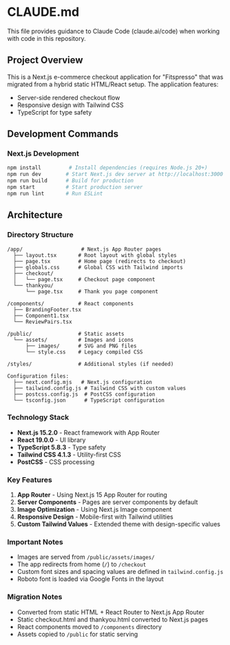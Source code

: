 # CLAUDE.md

This file provides guidance to Claude Code (claude.ai/code) when working with code in this repository.

## Project Overview

This is a Next.js e-commerce checkout application for "Fitspresso" that was migrated from a hybrid static HTML/React setup. The application features:
- Server-side rendered checkout flow
- Responsive design with Tailwind CSS
- TypeScript for type safety

## Development Commands

### Next.js Development
```bash
npm install         # Install dependencies (requires Node.js 20+)
npm run dev        # Start Next.js dev server at http://localhost:3000
npm run build      # Build for production
npm start          # Start production server
npm run lint       # Run ESLint
```

## Architecture

### Directory Structure
```
/app/                   # Next.js App Router pages
  ├── layout.tsx       # Root layout with global styles
  ├── page.tsx         # Home page (redirects to checkout)
  ├── globals.css      # Global CSS with Tailwind imports
  ├── checkout/
  │   └── page.tsx     # Checkout page component
  └── thankyou/
      └── page.tsx     # Thank you page component

/components/           # React components
  ├── BrandingFooter.tsx
  ├── Component1.tsx
  └── ReviewPairs.tsx

/public/               # Static assets
  └── assets/          # Images and icons
      ├── images/      # SVG and PNG files
      └── style.css    # Legacy compiled CSS

/styles/               # Additional styles (if needed)

Configuration files:
  ├── next.config.mjs   # Next.js configuration
  ├── tailwind.config.js # Tailwind CSS with custom values
  ├── postcss.config.js  # PostCSS configuration
  └── tsconfig.json      # TypeScript configuration
```

### Technology Stack
- **Next.js 15.2.0** - React framework with App Router
- **React 19.0.0** - UI library
- **TypeScript 5.8.3** - Type safety
- **Tailwind CSS 4.1.3** - Utility-first CSS
- **PostCSS** - CSS processing

### Key Features
1. **App Router** - Using Next.js 15 App Router for routing
2. **Server Components** - Pages are server components by default
3. **Image Optimization** - Using Next.js Image component
4. **Responsive Design** - Mobile-first with Tailwind utilities
5. **Custom Tailwind Values** - Extended theme with design-specific values

### Important Notes
- Images are served from `/public/assets/images/`
- The app redirects from home (`/`) to `/checkout`
- Custom font sizes and spacing values are defined in `tailwind.config.js`
- Roboto font is loaded via Google Fonts in the layout

### Migration Notes
- Converted from static HTML + React Router to Next.js App Router
- Static checkout.html and thankyou.html converted to Next.js pages
- React components moved to `/components` directory
- Assets copied to `/public` for static serving